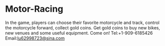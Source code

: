 # Motor-Racing
In the game, players can choose their favorite motorcycle and track, control the motorcycle forward, collect gold coins. Get gold coins to buy new bikes, new venues and some useful equipment. Come on!
Tel:+1-909-6185426
Email:lu62998723@sina.com
